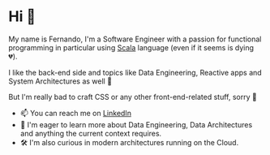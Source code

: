# Hi 👋

My name is Fernando, I'm a Software Engineer with a passion for functional programming in particular using <a href="https://www.scala-lang.org/" rel="nofollow">Scala</a> language (even if it seems is dying :broken_heart:). 

I like the back-end side and topics like Data Engineering, Reactive apps and System Architectures as well :muscle:

But I'm really bad to craft CSS or any other front-end-related stuff, sorry :pray:

- 📫 You can reach me on [LinkedIn](https://www.linkedin.com/in/aspiazu/)
- 🌱 I'm eager to learn more about Data Engineering, Data Architectures and anything the current context requires.
- 🛠️ I'm also curious in modern architectures running on the Cloud.

<!---
fernaspiazu/fernaspiazu is a ✨ special ✨ repository because its `README.md` (this file) appears on your GitHub profile.
You can click the Preview link to take a look at your changes.
--->
